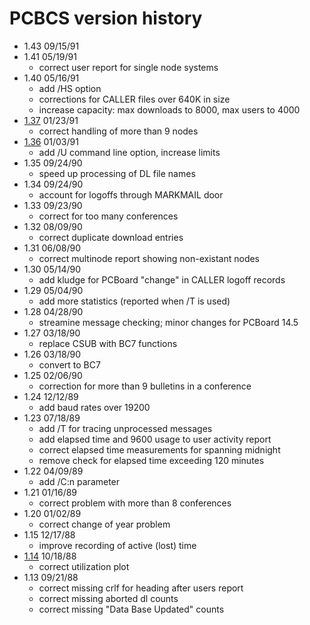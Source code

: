# PCBCS version history

- 1.43 09/15/91
- 1.41 05/19/91
  - correct user report for single node systems
- 1.40 05/16/91
  - add /HS option
  - corrections for CALLER files over 640K in size
  - increase capacity: max downloads to 8000, max users to 4000
- [1.37](1.37) 01/23/91
  - correct handling of more than 9 nodes
- [1.36](1.36) 01/03/91
  - add /U command line option, increase limits
- 1.35 09/24/90
  - speed up processing of DL file names
- 1.34 09/24/90
  - account for logoffs through MARKMAIL door
- 1.33 09/23/90
  - correct for too many conferences
- 1.32 08/09/90
  - correct duplicate download entries
- 1.31 06/08/90
  - correct multinode report showing non-existant nodes
- 1.30 05/14/90
  - add kludge for PCBoard "change" in CALLER logoff records
- 1.29 05/04/90
  - add more statistics (reported when /T is used)
- 1.28 04/28/90
  - streamine message checking; minor changes for PCBoard 14.5
- 1.27 03/18/90
  - replace CSUB with BC7 functions
- 1.26 03/18/90
  - convert to BC7
- 1.25 02/06/90
  - correction for more than 9 bulletins in a conference
- 1.24 12/12/89
  - add baud rates over 19200
- 1.23 07/18/89
  - add /T for tracing unprocessed messages
  - add elapsed time and 9600 usage to user activity report
  - correct elapsed time measurements for spanning midnight
  - remove check for elapsed time exceeding 120 minutes
- 1.22 04/09/89
  - add /C:n parameter
- 1.21 01/16/89
  - correct problem with more than 8 conferences
- 1.20 01/02/89
  - correct change of year problem
- 1.15 12/17/88
  - improve recording of active (lost) time
- [1.14](1.14) 10/18/88
  - correct utilization plot
- 1.13 09/21/88
  - correct missing crlf for heading after users report
  - correct missing aborted dl counts
  - correct missing "Data Base Updated" counts
